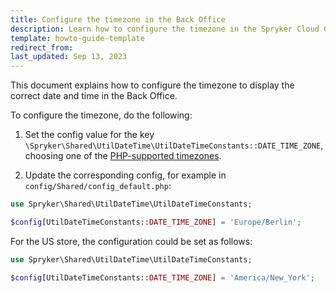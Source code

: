 ```yaml
---
title: Configure the timezone in the Back Office
description: Learn how to configure the timezone in the Spryker Cloud Commerce OS Back Office to display the right time and date.
template: howto-guide-template
redirect_from:
last_updated: Sep 13, 2023
---
```


This document explains how to configure the timezone to display the correct date and time in the Back Office.

To configure the timezone, do the following:

1. Set the config value for the key `\Spryker\Shared\UtilDateTime\UtilDateTimeConstants::DATE_TIME_ZONE`,
choosing one of the [PHP-supported timezones](https://www.php.net/manual/en/timezones.php).

2. Update the corresponding config, for example in `config/Shared/config_default.php`:

```php
use Spryker\Shared\UtilDateTime\UtilDateTimeConstants;

$config[UtilDateTimeConstants::DATE_TIME_ZONE] = 'Europe/Berlin';
```

For the US store, the configuration could be set as follows:

```php
use Spryker\Shared\UtilDateTime\UtilDateTimeConstants;

$config[UtilDateTimeConstants::DATE_TIME_ZONE] = 'America/New_York';
```
